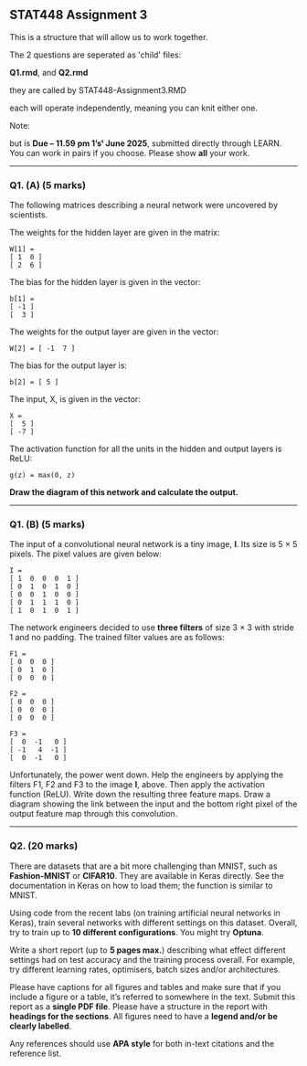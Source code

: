## STAT448 Assignment 3

This is a structure that will allow us to work together. 

The 2 questions are seperated as 'child' files:

**Q1.rmd**, and
**Q2.rmd** 

they are called by STAT448-Assignment3.RMD

each will operate independently, meaning you can knit either one. 


Note:




but is **Due – 11.59 pm 1ʼsᵗ June 2025**, submitted directly through LEARN. You can work in pairs if you choose. Please show **all** your work.

------------------------------------------------------------------------

### Q1. (A) (5 marks)

The following matrices describing a neural network were uncovered by scientists.

The weights for the hidden layer are given in the matrix:

```         
W[1] =
[ 1  0 ]
[ 2  6 ]
```

The bias for the hidden layer is given in the vector:

```         
b[1] =
[ -1 ]
[  3 ]
```

The weights for the output layer are given in the vector:

```         
W[2] = [ -1  7 ]
```

The bias for the output layer is:

```         
b[2] = [ 5 ]
```

The input, X, is given in the vector:

```         
X =
[  5 ]
[ -7 ]
```

The activation function for all the units in the hidden and output layers is ReLU:

```         
g(z) = max(0, z)
```

**Draw the diagram of this network and calculate the output.**

------------------------------------------------------------------------

### Q1. (B) (5 marks)

The input of a convolutional neural network is a tiny image, **I**. Its size is 5 × 5 pixels. The pixel values are given below:

```         
I =
[ 1  0  0  0  1 ]
[ 0  1  0  1  0 ]
[ 0  0  1  0  0 ]
[ 0  1  1  1  0 ]
[ 1  0  1  0  1 ]
```

The network engineers decided to use **three filters** of size 3 × 3 with stride 1 and no padding. The trained filter values are as follows:

```         
F1 =
[ 0  0  0 ]
[ 0  1  0 ]
[ 0  0  0 ]

F2 =
[ 0  0  0 ]
[ 0  0  0 ]
[ 0  0  0 ]

F3 =
[  0  -1   0 ]
[ -1   4  -1 ]
[  0  -1   0 ]
```

Unfortunately, the power went down. Help the engineers by applying the filters F1, F2 and F3 to the image **I**, above. Then apply the activation function (ReLU). Write down the resulting three feature maps. Draw a diagram showing the link between the input and the bottom right pixel of the output feature map through this convolution.

------------------------------------------------------------------------

### Q2. (20 marks)

There are datasets that are a bit more challenging than MNIST, such as **Fashion-MNIST** or **CIFAR10**. They are available in Keras directly. See the documentation in Keras on how to load them; the function is similar to MNIST.

Using code from the recent labs (on training artificial neural networks in Keras), train several networks with different settings on this dataset. Overall, try to train up to **10 different configurations**. You might try **Optuna**.

Write a short report (up to **5 pages max.**) describing what effect different settings had on test accuracy and the training process overall. For example, try different learning rates, optimisers, batch sizes and/or architectures.

Please have captions for all figures and tables and make sure that if you include a figure or a table, it’s referred to somewhere in the text. Submit this report as a **single PDF file**. Please have a structure in the report with **headings for the sections**. All figures need to have a **legend and/or be clearly labelled**.

Any references should use **APA style** for both in-text citations and the reference list.
